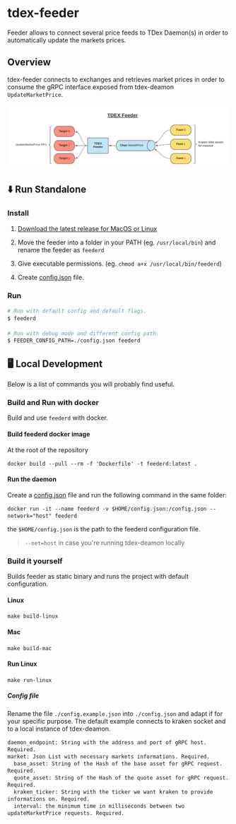 # tdex-feeder

Feeder allows to connect several price feeds to TDex Daemon(s) in order to automatically update the markets prices.

## Overview

tdex-feeder connects to exchanges and retrieves market prices in order to consume the gRPC 
interface exposed from tdex-deamon `UpdateMarketPrice`.

![tdex-schema](./tdexfeeder.png)

## ⬇️ Run  Standalone

### Install

1. [Download the latest release for MacOS or Linux](https://github.com/tdex-network/tdex-feeder/releases)

2. Move the feeder into a folder in your PATH (eg. `/usr/local/bin`) and rename the feeder as `feederd`

3. Give executable permissions. (eg. `chmod a+x /usr/local/bin/feederd`)

4. Create [config.json](#config-file) file.

### Run
```sh
# Run with default config and default flags.
$ feederd

# Run with debug mode and different config path.
$ FEEDER_CONFIG_PATH=./config.json feederd 
```

## 🖥 Local Development

Below is a list of commands you will probably find useful.

### Build and Run with docker

Build and use `feederd` with docker.

#### Build feederd docker image

At the root of the repository
```
docker build --pull --rm -f 'Dockerfile' -t feederd:latest . 
```

#### Run the daemon

Create a [config.json](#config-file) file 
and run the following command in the same folder:
```
docker run -it --name feederd -v $HOME/config.json:/config.json --network="host" feederd
```
the `$HOME/config.json` is the path to the feederd configuration file. 

> `--net=host` in case you're running tdex-deamon locally

### Build it yourself

Builds feeder as static binary and runs the project with default configuration.

#### Linux

`make build-linux`

#### Mac

`make build-mac`

#### Run Linux

`make run-linux`

##### Config file

Rename the file `./config.example.json` into `./config.json` 
and adapt if for your specific purpose. The default example
connects to kraken socket and to a local instance of tdex-deamon.

```
daemon_endpoint: String with the address and port of gRPC host. Required.
market: Json List with necessary markets informations. Required.
  base_asset: String of the Hash of the base asset for gRPC request. Required.
  quote_asset: String of the Hash of the quote asset for gRPC request. Required.
  kraken_ticker: String with the ticker we want kraken to provide informations on. Required.
  interval: the minimum time in milliseconds between two updateMarketPrice requests. Required. 
```
